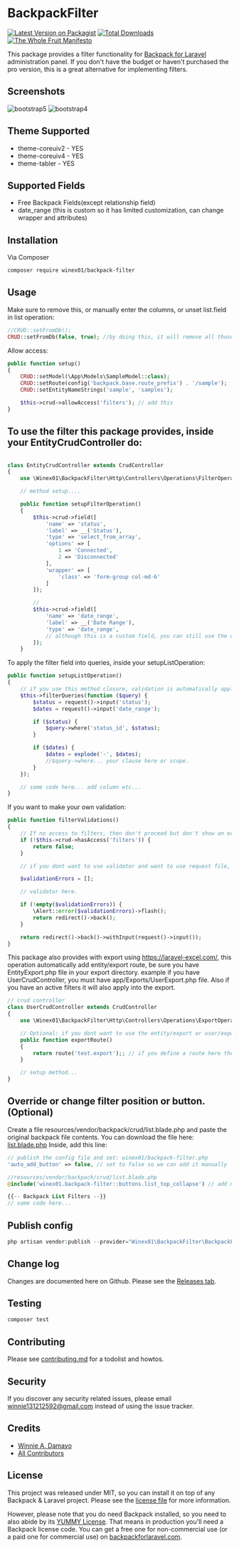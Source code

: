 # BackpackFilter

[![Latest Version on Packagist][ico-version]][link-packagist]
[![Total Downloads][ico-downloads]][link-downloads]
[![The Whole Fruit Manifesto](https://img.shields.io/badge/writing%20standard-the%20whole%20fruit-brightgreen)](https://github.com/the-whole-fruit/manifesto)

This package provides a filter functionality for [Backpack for Laravel](https://backpackforlaravel.com/) administration panel. If you don't have the budget or haven't purchased the pro version, this is a great alternative for implementing filters.

## Screenshots

![bootstrap5](https://github.com/user-attachments/assets/537cd5a5-85f1-4bb7-b790-7de7de330d70)
![bootstrap4](https://github.com/user-attachments/assets/b411481d-6ccf-47aa-828a-79e7f2e17b01)

## Theme Supported

- theme-coreuiv2 - YES
- theme-coreuiv4 - YES
- theme-tabler - YES

## Supported Fields

- Free Backpack Fields(except relationship field)
- date_range (this is custom so it has limited customization, can change wrapper and attributes)

## Installation

Via Composer

```bash
composer require winex01/backpack-filter
```

## Usage

Make sure to remove this, or manually enter the columns, or unset list.field in list operation:

```php
//CRUD::setFromDb(); 
CRUD::setFromDb(false, true); //by doing this, it will remove all those fields that was automatically add by backpack
```

Allow access:

```php
public function setup()
{
    CRUD::setModel(\App\Models\SampleModel::class);
    CRUD::setRoute(config('backpack.base.route_prefix') . '/sample');
    CRUD::setEntityNameStrings('sample', 'samples');

    $this->crud->allowAccess('filters'); // add this
}

```
## To use the filter this package provides, inside your EntityCrudController do:

```php

class EntityCrudController extends CrudController
{
    use \Winex01\BackpackFilter\Http\Controllers\Operations\FilterOperation;

    // method setup....

    public function setupFilterOperation()
    {
        $this->crud->field([
            'name' => 'status',
            'label' => __('Status'),
            'type' => 'select_from_array',
            'options' => [
                1 => 'Connected',
                2 => 'Disconnected'
            ],
            'wrapper' => [
                'class' => 'form-group col-md-6'
            ]
        ]);

        //
        $this->crud->field([
            'name' => 'date_range',
            'label' => __('Date Range'),
            'type' => 'date_range',
            // although this is a custom field, you can still use the wrapper and attribute here
        ]);
    }
```

To apply the filter field into queries, inside your setupListOperation:

```php
public function setupListOperation()
{
    // if you use this method closure, validation is automatically applied.
    $this->filterQueries(function ($query) {
        $status = request()->input('status');
        $dates = request()->input('date_range');

        if ($status) {
            $query->where('status_id', $status);
        }

        if ($dates) {
            $dates = explode('-', $dates);
            //$query->where... your clause here or scope.
        }
    });

    // some code here... add column etc...
}
```

If you want to make your own validation:

```php
public function filterValidations()
{
    // If no access to filters, then don't proceed but don't show an error.
    if (!$this->crud->hasAccess('filters')) {
        return false;
    }

    // if you dont want to use validator and want to use request file, modify below, up to you.

    $validationErrors = [];

    // validator here.

    if (!empty($validationErrors)) {
        \Alert::error($validationErrors)->flash();
        return redirect()->back();
    }

    return redirect()->back()->withInput(request()->input());
}
```

This package also provides with export using https://laravel-excel.com/, this operation automatically add entity/export route, be sure you have EntityExport.php file in your export directory.
example if you have UserCrudController, you must have app/Exports/UserExport.php file. Also if you have an active filters it will also apply into the export.

```php
// crud controller
class UserCrudController extends CrudController
{
    use \Winex01\BackpackFilter\Http\Controllers\Operations\ExportOperation;

    // Optional: if you dont want to use the entity/export or user/export convention you can override the export route:
    public function exportRoute()
    {
        return route('test.export');; // if you define a route here then it will use instead of the auto
    }

    // setup method...
}

```

## Override or change filter position or button. (Optional)

Create a file resources/vendor/backpack/crud/list.blade.php and paste the original backpack file contents. You can download the file here: [list.blade.php](https://github.com/Laravel-Backpack/CRUD/blob/main/src/resources/views/crud/list.blade.php)
Inside, add this line:

```php
// publish the config file and set: winex01/backpack-filter.php
'auto_add_button' => false, // set to false so we can add it manually

//resources/vendor/backpack/crud/list.blade.php
@include('winex01.backpack-filter::buttons.list_top_collapse') // add manually

{{-- Backpack List Filters --}}
// some code here...
```

## Publish config

```php
php artisan vendor:publish --provider="Winex01\BackpackFilter\BackpackFilterServiceProvider" --tag="config"
```

## Change log

Changes are documented here on Github. Please see the [Releases tab](https://github.com/winex01/backpack-filter/releases).

## Testing

```bash
composer test
```

## Contributing

Please see [contributing.md](contributing.md) for a todolist and howtos.

## Security

If you discover any security related issues, please email winnie131212592@gmail.com instead of using the issue tracker.

## Credits

- [Winnie A. Damayo][link-author]
- [All Contributors][link-contributors]

## License

This project was released under MIT, so you can install it on top of any Backpack & Laravel project. Please see the [license file](license.md) for more information.

However, please note that you do need Backpack installed, so you need to also abide by its [YUMMY License](https://github.com/Laravel-Backpack/CRUD/blob/master/LICENSE.md). That means in production you'll need a Backpack license code. You can get a free one for non-commercial use (or a paid one for commercial use) on [backpackforlaravel.com](https://backpackforlaravel.com).

[ico-version]: https://img.shields.io/packagist/v/winex01/backpack-filter.svg?style=flat-square
[ico-downloads]: https://img.shields.io/packagist/dt/winex01/backpack-filter.svg?style=flat-square
[link-packagist]: https://packagist.org/packages/winex01/backpack-filter
[link-downloads]: https://packagist.org/packages/winex01/backpack-filter
[link-author]: https://github.com/winex01
[link-contributors]: ../../contributors
